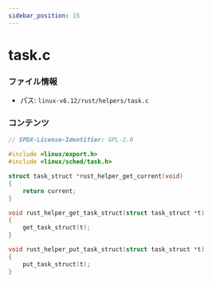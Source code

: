 ```yaml
---
sidebar_position: 15
---
```

# task.c

### ファイル情報

- パス: `linux-v6.12/rust/helpers/task.c`

### コンテンツ

```c
// SPDX-License-Identifier: GPL-2.0

#include <linux/export.h>
#include <linux/sched/task.h>

struct task_struct *rust_helper_get_current(void)
{
	return current;
}

void rust_helper_get_task_struct(struct task_struct *t)
{
	get_task_struct(t);
}

void rust_helper_put_task_struct(struct task_struct *t)
{
	put_task_struct(t);
}

```
